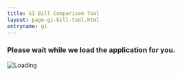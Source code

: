 ```yaml
---
title: GI Bill Comparison Tool
layout: page-gi-bill-tool.html
entryname: gi
---
```

<div id="main">
  <div class="section">
    <div id="react-root">
      <div class="loading-message">
        <h3>Please wait while we load the application for you.</h3>
        <img src="/img/preloader-primary-darkest.gif" alt="Loading">
      </div>
    </div>
  </div>
</div>

